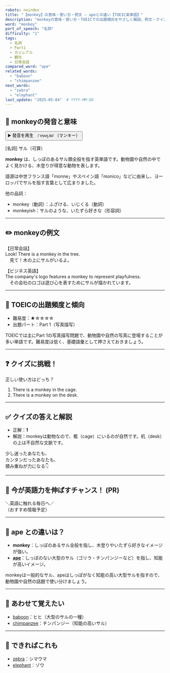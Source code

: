 ```yaml
---
robots: noindex
title: "【monkey】の意味・使い方・例文 ― apeとの違い【TOEIC英単語】"
description: "monkeyの意味・使い方・TOEICでの出題傾向をやさしく解説。例文・クイズ付きでapeとの違いもわかりやすく学べます。"
word: "monkey"
part_of_speech: "名詞"
difficulty: "1"
tags:
  - 名詞
  - Part1
  - カジュアル
  - 観光
  - 日常会話
compared_word: "ape"
related_words:
  - "baboon"
  - "chimpanzee"
next_words:
  - "zebra"
  - "elephant"
last_update: "2025-05-04"  # YYYY-MM-DD
---
```


## 🔰 monkeyの発音と意味

<button class="play-audio" onclick="playTTS('monkey')">
  <span class="play-audio-main">
    ▶️ 発音を再生　/ˈmʌŋ.ki/
  </span>
  <span class="play-audio-sub">
    （マンキー）
  </span>
</button>

[名詞] サル（可算）

**monkey** は、しっぽのあるサル類全般を指す英単語です。動物園や自然の中でよく見かける、木登りが得意な動物を表します。

語源は中世フランス語「monne」やスペイン語「monico」などに由来し、ヨーロッパでサルを指す言葉として広まりました。

他の品詞：  
- monkey（動詞）：ふざける、いじくる（動詞）
- monkeyish：サルのような、いたずら好きな（形容詞）

---

## ✏️ monkeyの例文

【日常会話】  
Look! There is a monkey in the tree.  
　見て！木の上にサルがいるよ。

【ビジネス英語】  
The company's logo features a monkey to represent playfulness.  
　その会社のロゴは遊び心を表すためにサルが描かれています。

---

## 🎯 TOEICの出題頻度と傾向

- 難易度：★☆☆☆☆
- 出題パート：Part 1（写真描写）

TOEICでは主にPart 1の写真描写問題で、動物園や自然の写真に登場することが多い単語です。難易度は低く、基礎語彙として押さえておきましょう。

---

## ❓ クイズに挑戦！

正しい使い方はどっち？

1. There is a monkey in the cage.  
2. There is a monkey on the desk.

---

## ✅ クイズの答えと解説

- 正解：**1**
- 解説：monkeyは動物なので、檻（cage）にいるのが自然です。机（desk）の上は不自然な文脈です。

少し迷ったあなたも、  
カンタンだったあなたも、  
積み重ねが力になる👇️

---

## 🚀 今が英語力を伸ばすチャンス！ (PR)

<div class="info-center">
＼英語に触れる毎日へ／<br>  
（おすすめ情報予定）
</div>

---

## 🤔  ape との違いは？

- **monkey**：しっぽのあるサル全般を指し、木登りやいたずら好きなイメージが強い。
- **[ape](/word/ape/)**：しっぽのない大型のサル（ゴリラ・チンパンジーなど）を指し、知能が高いイメージ。

monkeyは一般的なサル、apeはしっぽがなく知能の高い大型サルを指すので、動物園や自然の話題で使い分けましょう。

---

## 🧩 あわせて覚えたい

- [baboon](/word/baboon/)：ヒヒ（大型のサルの一種）
- [chimpanzee](/word/chimpanzee/)：チンパンジー（知能の高いサル）

---

## 📖 できればこれも

- [zebra](/word/zebra/)：シマウマ
- [elephant](/word/elephant/)：ゾウ

<!-- cvid: aid47_bid34 -->
